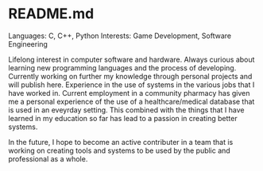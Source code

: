 # README.md


Languages: C, C++, Python
Interests: Game Development, Software Engineering

Lifelong interest in computer software and hardware. Always curious about learning new programming languages and the process of developing. Currently working on further my knowledge through personal projects and will publish here. Experience in the use of systems in the various jobs that I have worked in. Current employment in a community pharmacy has given me a personal experience of the use of a healthcare/medical database that is used in an eveyrday setting. This combined with the things that I have learned in my education so far has lead to a passion in creating better systems. 

In the future, I hope to become an active contributer in a team that is working on creating tools and systems to be used by the public and professional as a whole.

















